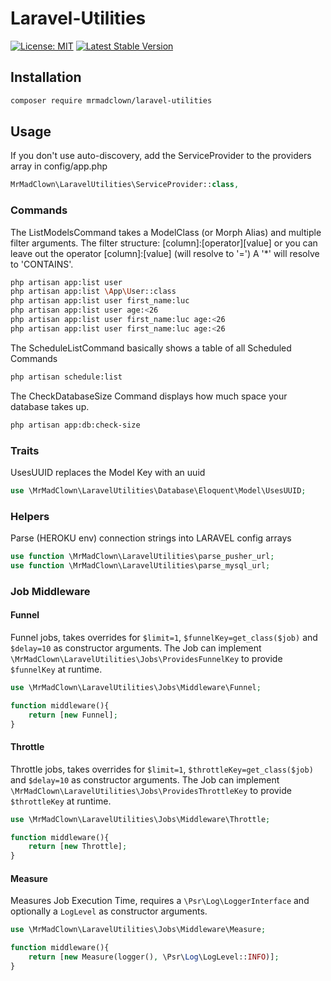 # Laravel-Utilities 
[![License: MIT](https://img.shields.io/badge/License-MIT-green.svg)](https://opensource.org/licenses/MIT)
[![Latest Stable Version](https://poser.pugx.org/mrmadclown/laravel-utilities/v/stable.svg)](https://packagist.org/packages/mrmadclown/laravel-utilities)

## Installation
```bash
composer require mrmadclown/laravel-utilities
```
## Usage
If you don't use auto-discovery, add the ServiceProvider to the providers array in config/app.php
```php
MrMadClown\LaravelUtilities\ServiceProvider::class,
```
### Commands

The ListModelsCommand takes a ModelClass (or Morph Alias) and multiple filter arguments.
The filter structure: [column]:[operator][value] or you can leave out the operator [column]:[value] (will resolve to '=')
A '*' will resolve to 'CONTAINS'.

```bash
php artisan app:list user
php artisan app:list \App\User::class
php artisan app:list user first_name:luc 
php artisan app:list user age:<26 
php artisan app:list user first_name:luc age:<26
php artisan app:list user first_name:luc age:<26
```
The ScheduleListCommand basically shows a table of all Scheduled Commands

```bash 
php artisan schedule:list
```
The CheckDatabaseSize Command displays how much space your database takes up.
```bash
php artisan app:db:check-size
```
### Traits
UsesUUID replaces the Model Key with an uuid
```php
use \MrMadClown\LaravelUtilities\Database\Eloquent\Model\UsesUUID;
```

### Helpers
Parse (HEROKU env) connection strings into LARAVEL config arrays 
```php
use function \MrMadClown\LaravelUtilities\parse_pusher_url;
use function \MrMadClown\LaravelUtilities\parse_mysql_url;
```

### Job Middleware

#### Funnel
Funnel jobs, takes overrides for `$limit=1`, `$funnelKey=get_class($job)` and `$delay=10` as constructor arguments.
The Job can implement `\MrMadClown\LaravelUtilities\Jobs\ProvidesFunnelKey` to provide `$funnelKey` at runtime. 
```php
use \MrMadClown\LaravelUtilities\Jobs\Middleware\Funnel;

function middleware(){
    return [new Funnel];
}
```
#### Throttle
Throttle jobs, takes overrides for `$limit=1`, `$throttleKey=get_class($job)` and `$delay=10` as constructor arguments.
The Job can implement `\MrMadClown\LaravelUtilities\Jobs\ProvidesThrottleKey` to provide `$throttleKey` at runtime. 
```php
use \MrMadClown\LaravelUtilities\Jobs\Middleware\Throttle;

function middleware(){
    return [new Throttle];
}
```

#### Measure
Measures Job Execution Time, requires a `\Psr\Log\LoggerInterface` and optionally a `LogLevel` as constructor arguments.
```php
use \MrMadClown\LaravelUtilities\Jobs\Middleware\Measure;

function middleware(){
    return [new Measure(logger(), \Psr\Log\LogLevel::INFO)];
}
```

